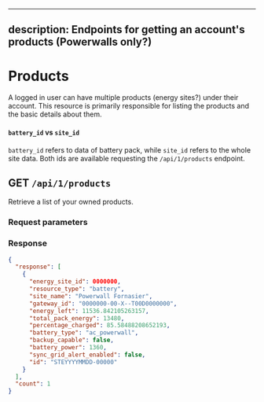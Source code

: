 
---
description: Endpoints for getting an account's products (Powerwalls only?)
---

# Products

A logged in user can have multiple products (energy sites?) under their account. This resource is primarily responsible for listing the products and the basic details about them.

#### `battery_id` vs `site_id`

`battery_id` refers to data of battery pack, while `site_id` refers to the whole site data.
Both ids are available requesting the `/api/1/products` endpoint.

## GET `/api/1/products`

Retrieve a list of your owned products.

### Request parameters

### Response

```json
{
  "response": [
    {
      "energy_site_id": 0000000,
      "resource_type": "battery",
      "site_name": "Powerwall Fornasier",
      "gateway_id": "0000000-00-X--T00D0000000",
      "energy_left": 11536.842105263157,
      "total_pack_energy": 13480,
      "percentage_charged": 85.58488208652193,
      "battery_type": "ac_powerwall",
      "backup_capable": false,
      "battery_power": 1360,
      "sync_grid_alert_enabled": false,
      "id": "STEYYYYMMDD-00000"
    }
  ],
  "count": 1
}
```
